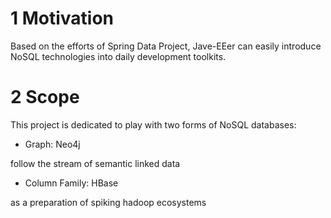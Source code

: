 # 1 Motivation
Based on the efforts of Spring Data Project, Jave-EEer can easily introduce NoSQL technologies into daily development toolkits.

# 2 Scope
This project is dedicated to play with two forms of NoSQL databases: 

+ Graph: Neo4j

follow the stream of semantic linked data

+ Column Family: HBase

as a preparation of spiking hadoop ecosystems

